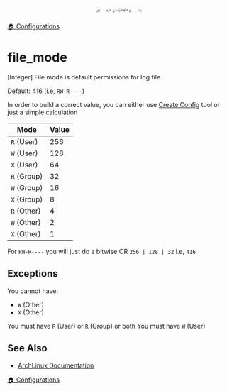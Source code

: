 <p align=center>
   ﷽
</p>

[🏠 Configurations](/docs/CONFIGURATION.md)

# file_mode
[Integer] File mode is default permissions for log file.

Default: 416 (i.e, `RW-R----`)

In order to build a correct value, you can either use [Create Config](https://muflihun.github.io/residue/create-server-config?) tool or just a simple calculation

| **Mode** | **Value** |
|----------|-----------|
| `R` (User) | 256 |
| `W` (User) | 128 |
| `X` (User) | 64 |
| `R` (Group) | 32 |
| `W` (Group) | 16 |
| `X` (Group) | 8 |
| `R` (Other) | 4 |
| `W` (Other) | 2 |
| `X` (Other) | 1 |

For `RW-R----` you will just do a bitwise OR `256 | 128 | 32` i.e, `416`

## Exceptions
You cannot have:
 * `W` (Other)
 * `X` (Other)
 
You must have `R` (User) or `R` (Group) or both
You must have `W` (User)

## See Also
 * [ArchLinux Documentation](https://wiki.archlinux.org/index.php/File_permissions_and_attributes)

[🏠 Configurations](/docs/CONFIGURATION.md)

